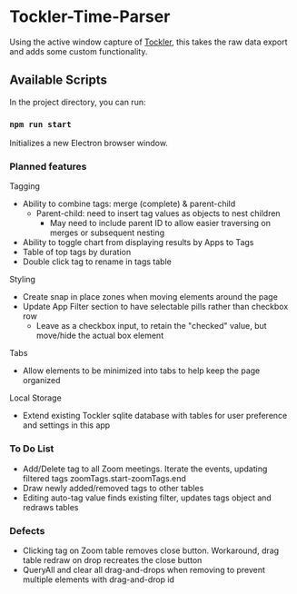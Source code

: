 # Tockler-Time-Parser

Using the active window capture of [Tockler](https://maygo.github.io/tockler/), this takes the raw data export and adds some custom functionality.

## Available Scripts

In the project directory, you can run:

### `npm run start`

Initializes a new Electron browser window.

### Planned features

Tagging

- Ability to combine tags: merge (complete) & parent-child
  - Parent-child: need to insert tag values as objects to nest children
    - May need to include parent ID to allow easier traversing on merges or subsequent nesting
- Ability to toggle chart from displaying results by Apps to Tags
- Table of top tags by duration
- Double click tag to rename in tags table

Styling

- Create snap in place zones when moving elements around the page
- Update App Filter section to have selectable pills rather than checkbox row
  - Leave as a checkbox input, to retain the "checked" value, but move/hide the actual box element

Tabs

- Allow elements to be minimized into tabs to help keep the page organized

Local Storage

- Extend existing Tockler sqlite database with tables for user preference and settings in this app

### To Do List

- Add/Delete tag to all Zoom meetings. Iterate the events, updating filtered tags zoomTags.start-zoomTags.end
- Draw newly added/removed tags to other tables
- Editing auto-tag value finds existing filter, updates tags object and redraws tables

### Defects

- Clicking tag on Zoom table removes close button. Workaround, drag table redraw on drop recreates the close button
- QueryAll and clear all drag-and-drops when removing to prevent multiple elements with drag-and-drop id
